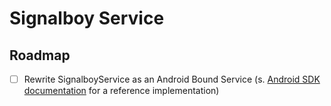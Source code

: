 # Signalboy Service
## Roadmap
- [ ] Rewrite SignalboyService as an Android Bound Service
  (s. [Android SDK documentation](https://developer.android.com/guide/topics/connectivity/bluetooth/connect-gatt-server#setup-bound-service) for a reference implementation)

